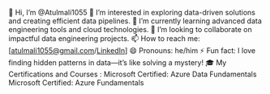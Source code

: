 👋 Hi, I’m @Atulmali1055
👀 I’m interested in exploring data-driven solutions and creating efficient data pipelines.
🌱 I’m currently learning advanced data engineering tools and cloud technologies.
💞️ I’m looking to collaborate on impactful data engineering projects.
📫 How to reach me: [atulmali1055@gmail.com/[LinkedIn](https://www.linkedin.com/in/atul-mali/)]
😄 Pronouns: he/him
⚡ Fun fact: I love finding hidden patterns in data—it’s like solving a mystery!
🎓 My Certifications and Courses :
       Microsoft Certified: Azure Data Fundamentals
       Microsoft Certified: Azure Fundamentals
<!---
Atulmali1055/Atulmali1055 is a ✨ special ✨ repository because its `README.md` (this file) appears on your GitHub profile.
You can click the Preview link to take a look at your changes.
--->
